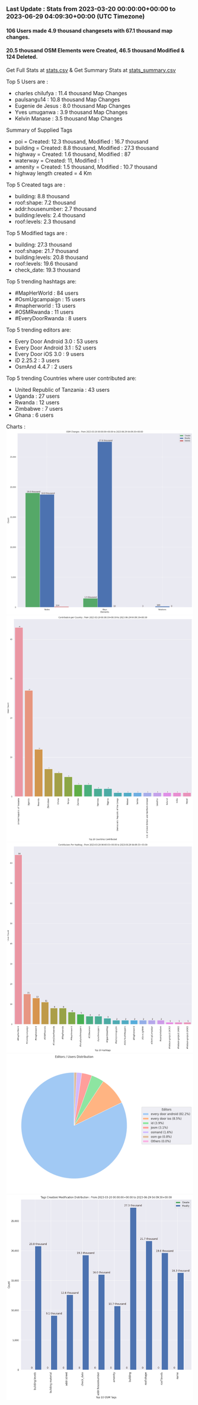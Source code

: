 ### Last Update : Stats from 2023-03-20 00:00:00+00:00 to 2023-06-29 04:09:30+00:00 (UTC Timezone)

#### 106 Users made 4.9 thousand changesets with 67.1 thousand map changes.
#### 20.5 thousand OSM Elements were Created, 46.5 thousand Modified & 124 Deleted.
Get Full Stats at [stats.csv](/stats/mapherworld/Daily/stats.csv)
 & Get Summary Stats at [stats_summary.csv](/stats/mapherworld/Daily/stats_summary.csv)

Top 5 Users are : 
- charles chilufya : 11.4 thousand Map Changes
- paulsangu14 : 10.8 thousand Map Changes
- Eugenie de Jesus : 8.0 thousand Map Changes
- Yves umuganwa : 3.9 thousand Map Changes
- Kelvin Manase : 3.5 thousand Map Changes

Summary of Supplied Tags
- poi = Created: 12.3 thousand, Modified : 16.7 thousand
- building = Created: 8.8 thousand, Modified : 27.3 thousand
- highway = Created: 1.6 thousand, Modified : 87
- waterway = Created: 11, Modified : 1
- amenity = Created: 1.5 thousand, Modified : 10.7 thousand
- highway length created = 4 Km


Top 5 Created tags are :
- building: 8.8 thousand
- roof:shape: 7.2 thousand
- addr:housenumber: 2.7 thousand
- building:levels: 2.4 thousand
- roof:levels: 2.3 thousand


Top 5 Modified tags are :
- building: 27.3 thousand
- roof:shape: 21.7 thousand
- building:levels: 20.8 thousand
- roof:levels: 19.6 thousand
- check_date: 19.3 thousand


Top 5 trending hashtags are:
- #MapHerWorld : 84 users
- #OsmUgcampaign : 15 users
- #mapherworld : 13 users
- #OSMRwanda : 11 users
- #EveryDoorRwanda : 8 users


Top 5 trending editors are:
- Every Door Android 3.0 : 53 users
- Every Door Android 3.1 : 52 users
- Every Door iOS 3.0 : 9 users
- iD 2.25.2 : 3 users
- OsmAnd 4.4.7 : 2 users


Top 5 trending Countries where user contributed are:
- United Republic of Tanzania : 43 users
- Uganda : 27 users
- Rwanda : 12 users
- Zimbabwe : 7 users
- Ghana : 6 users


 Charts : 
![Alt text](./stats_osm_changes.png) 
![Alt text](./stats_users_per_country.png) 
![Alt text](./stats_users_per_hashtag.png) 
![Alt text](./stats_editors_pie_chart.png) 
![Alt text](./stats_tags.png) 
